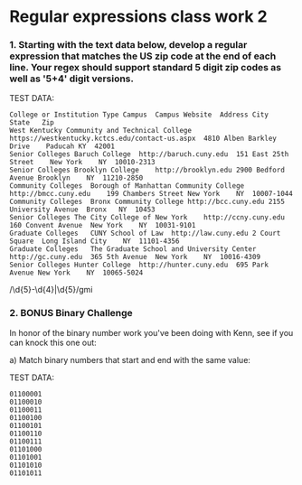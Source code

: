 # Regular expressions class work 2

### 1. Starting with the text data below, develop a regular expression that matches the US zip code at the end of each line. Your regex should support standard 5 digit zip codes as well as '5+4' digit versions.

TEST DATA:
```
College or Institution Type	Campus	Campus Website	Address	City	State	Zip
West Kentucky Community and Technical College	https://westkentucky.kctcs.edu/contact-us.aspx	4810 Alben Barkley Drive	Paducah	KY	42001
Senior Colleges	Baruch College	http://baruch.cuny.edu	151 East 25th Street	New York	NY	10010-2313
Senior Colleges	Brooklyn College	http://brooklyn.edu	2900 Bedford Avenue	Brooklyn	NY	11210-2850
Community Colleges	Borough of Manhattan Community College	http://bmcc.cuny.edu	199 Chambers Street	New York	NY	10007-1044
Community Colleges	Bronx Community College	http://bcc.cuny.edu	2155 University Avenue	Bronx	NY	10453
Senior Colleges	The City College of New York	http://ccny.cuny.edu	160 Convent Avenue	New York	NY	10031-9101
Graduate Colleges	CUNY School of Law	http://law.cuny.edu	2 Court Square	Long Island City	NY	11101-4356
Graduate Colleges	The Graduate School and University Center	http://gc.cuny.edu	365 5th Avenue	New York	NY	10016-4309
Senior Colleges	Hunter College	http://hunter.cuny.edu	695 Park Avenue	New York	NY	10065-5024

```

/\d{5}-\d{4}|\d{5}/gmi


### 2. BONUS Binary Challenge
In honor of the binary number work you've been doing with Kenn, see if you can knock this one out:

a) Match binary numbers that start and end with the same value:

TEST DATA:
```
01100001
01100010
01100011 
01100100
01100101
01100110
01100111
01101000
01101001
01101010
01101011
```
